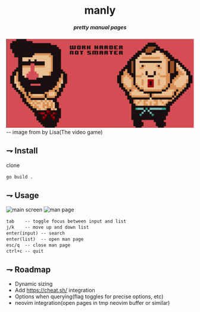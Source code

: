 <div align="center">
  
# manly
##### pretty manual pages
</div>

![manly](manly.png)
-- image from by Lisa(The video game)

## ⇁ Install
clone
```bash
go build .
```

## ⇁ Usage
![main screen](https://i.imgur.com/95dvNn3.png)
![man page](https://i.imgur.com/B8MmyMh.png)

```
tab    -- toggle focus between input and list
j/k    -- move up and down list
enter(input) -- search
enter(list)  -- open man page
esc/q  -- close man page
ctrl+c -- quit
```

## ⇁ Roadmap
- Dynamic sizing
- Add https://cheat.sh/ integration
- Options when querying(flag toggles for precise options, etc)
- neovim integration(open pages in tmp neovim buffer or similar)
